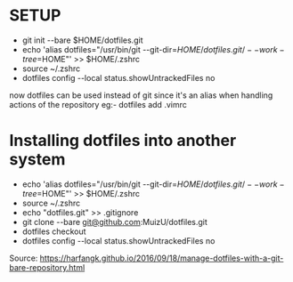 # SETUP

- git init --bare \$HOME/dotfiles.git
- echo 'alias dotfiles="/usr/bin/git --git-dir=$HOME/dotfiles.git/ --work-tree=$HOME"' >> \$HOME/.zshrc
- source ~/.zshrc
- dotfiles config --local status.showUntrackedFiles no

now dotfiles can be used instead of git since it's an alias when handling actions of the repository eg:- dotfiles add .vimrc

# Installing dotfiles into another system

- echo 'alias dotfiles="/usr/bin/git --git-dir=$HOME/dotfiles.git/ --work-tree=$HOME"' >> \$HOME/.zshrc
- source ~/.zshrc
- echo "dotfiles.git" >> .gitignore
- git clone --bare git@github.com:MuizU/dotfiles.git
- dotfiles checkout
- dotfiles config --local status.showUntrackedFiles no

Source: https://harfangk.github.io/2016/09/18/manage-dotfiles-with-a-git-bare-repository.html

